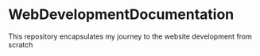 # WebDevelopmentDocumentation
This repository encapsulates my journey to the website development from scratch

